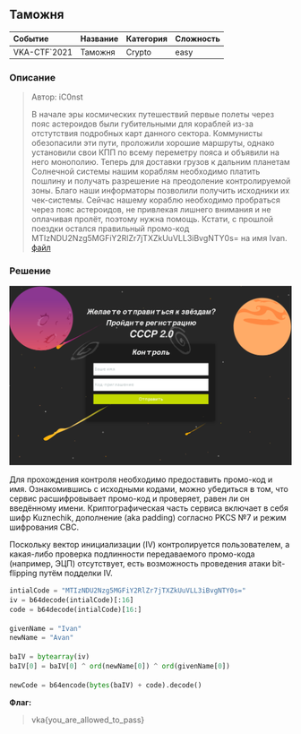 ## Таможня

| Событие | Название | Категория | Сложность |
| :------ | ---- | ---- | ---- |
| VKA-CTF`2021 | Таможня | Crypto | easy |

### Описание

> Автор: iC0nst
>
> В начале эры космических путешествий первые полеты через пояс астероидов были губительными для кораблей из-за отстутствия подробных карт данного сектора. Коммунисты обезопасили эти пути, проложили хорошие маршруты, однако установили свои КПП по всему переметру пояса и объявили на него монополию. Теперь для доставки грузов к дальним планетам Солнечной системы нашим кораблям необходимо платить пошлину и получать разрешение на преодоление контролируемой зоны. Благо наши информаторы позволили получить исходники их чек-системы. Сейчас нашему кораблю необходимо пробраться через пояс астероидов, не привлекая лишнего внимания и не оплачивая пролёт, поэтому нужна помощь. Кстати, с прошлой поездки остался правильный промо-код MTIzNDU2Nzg5MGFiY2RlZr7jTXZkUuVLL3iBvgNTY0s= на имя Ivan.
[файл](give/validator.go)
### Решение

![int](images/int.PNG)

Для прохождения контроля необходимо предоставить промо-код и имя. Ознакомившись с исходными кодами, можно убедиться в том, что сервис расшифровывает промо-код и проверяет, равен ли он введённому имени. Криптографическая часть сервиса включает в себя  шифр Kuznechik, дополнение (aka padding) согласно PKCS №7 и режим шифрования CBC. 

Поскольку вектор инициализации (IV) контролируется пользователем, а какая-либо проверка подлинности передаваемого промо-кода (например, ЭЦП) отсутствует, есть возможность проведения атаки bit-flipping путём подделки IV.

 ```python 
intialCode = "MTIzNDU2Nzg5MGFiY2RlZr7jTXZkUuVLL3iBvgNTY0s="
iv = b64decode(intialCode)[:16]
code = b64decode(intialCode)[16:]

givenName = "Ivan"
newName = "Avan"

baIV = bytearray(iv)
baIV[0] = baIV[0] ^ ord(newName[0]) ^ ord(givenName[0])

newCode = b64encode(bytes(baIV) + code).decode()
```



**Флаг:**

> vka{you_are_allowed_to_pass}
